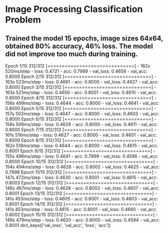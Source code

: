 # Image Processing Classification Problem

## Trained the model 15 epochs, image sizes 64x64, obtained 80% accuracy, 46% loss. The model did not improve too much during training.

Epoch 1/15
312/312 [==============================] - 162s 520ms/step - loss: 0.4721 - acc: 0.7989 - val_loss: 0.4658 - val_acc: 0.8000
Epoch 2/15
312/312 [==============================] - 163s 523ms/step - loss: 0.4661 - acc: 0.8000 - val_loss: 0.4627 - val_acc: 0.8000
Epoch 3/15
312/312 [==============================] - 163s 521ms/step - loss: 0.4650 - acc: 0.8001 - val_loss: 0.4610 - val_acc: 0.8000
Epoch 4/15
312/312 [==============================] - 156s 499ms/step - loss: 0.4644 - acc: 0.8000 - val_loss: 0.4641 - val_acc: 0.8000
Epoch 5/15
312/312 [==============================] - 157s 502ms/step - loss: 0.4647 - acc: 0.8000 - val_loss: 0.4603 - val_acc: 0.8000
Epoch 6/15
312/312 [==============================] - 158s 506ms/step - loss: 0.4629 - acc: 0.8000 - val_loss: 0.4611 - val_acc: 0.8000
Epoch 7/15
312/312 [==============================] - 161s 516ms/step - loss: 0.4627 - acc: 0.8000 - val_loss: 0.4601 - val_acc: 0.8000
Epoch 8/15
312/312 [==============================] - 162s 518ms/step - loss: 0.4644 - acc: 0.8000 - val_loss: 0.4615 - val_acc: 0.8001
Epoch 9/15
312/312 [==============================] - 155s 496ms/step - loss: 0.4641 - acc: 0.7999 - val_loss: 0.4596 - val_acc: 0.8000
Epoch 10/15
312/312 [==============================] - 154s 494ms/step - loss: 0.4628 - acc: 0.8002 - val_loss: 0.4625 - val_acc: 0.7998
Epoch 11/15
312/312 [==============================] - 147s 472ms/step - loss: 0.4630 - acc: 0.8001 - val_loss: 0.4615 - val_acc: 0.8003
Epoch 12/15
312/312 [==============================] - 146s 467ms/step - loss: 0.4628 - acc: 0.8002 - val_loss: 0.4607 - val_acc: 0.8001
Epoch 13/15
312/312 [==============================] - 141s 453ms/step - loss: 0.4605 - acc: 0.8001 - val_loss: 0.4603 - val_acc: 0.8001
Epoch 14/15
312/312 [==============================] - 141s 453ms/step - loss: 0.4615 - acc: 0.8001 - val_loss: 0.4660 - val_acc: 0.8002
Epoch 15/15
312/312 [==============================] - 149s 479ms/step - loss: 0.4620 - acc: 0.8000 - val_loss: 0.4594 - val_acc: 0.8001
dict_keys(['val_loss', 'val_acc', 'loss', 'acc'])
	

